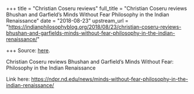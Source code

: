 +++
title = "Christian Coseru reviews"
full_title = "Christian Coseru reviews Bhushan and Garfield’s Minds Without Fear Philosophy in the Indian Renaissance"
date = "2018-08-23"
upstream_url = "https://indianphilosophyblog.org/2018/08/23/christian-coseru-reviews-bhushan-and-garfields-minds-without-fear-philosophy-in-the-indian-renaissance/"

+++
Source: [here](https://indianphilosophyblog.org/2018/08/23/christian-coseru-reviews-bhushan-and-garfields-minds-without-fear-philosophy-in-the-indian-renaissance/).

Christian Coseru reviews Bhushan and Garfield’s Minds Without Fear: Philosophy in the Indian Renaissance

Link here:
<https://ndpr.nd.edu/news/minds-without-fear-philosophy-in-the-indian-renaissance/>
